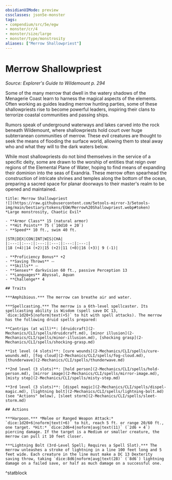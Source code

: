 ```yaml
---
obsidianUIMode: preview
cssclasses: json5e-monster
tags:
- compendium/src/5e/egw
- monster/cr/4
- monster/size/large
- monster/type/monstrosity
aliases: ["Merrow Shallowpriest"]
---
```

# Merrow Shallowpriest
*Source: Explorer's Guide to Wildemount p. 294*  

Some of the many merrow that dwell in the watery shadows of the Menagerie Coast learn to harness the magical aspects of the elements. Often working as guides leading merrow hunting parties, some of these shallowpriests rise to become powerful leaders, inspiring their clans to terrorize coastal communities and passing ships.

Rumors speak of underground waterways and lakes carved into the rock beneath Wildemount, where shallowpriests hold court over huge subterranean communities of merrow. These evil creatures are thought to seek the means of flooding the surface world, allowing them to steal away who and what they will to the dark waters below.

While most shallowpriests do not bind themselves in the service of a specific deity, some are drawn to the worship of entities that reign over regions of the Elemental Plane of Water, hoping to find means of expanding their dominion into the seas of Exandria. These merrow often spearhead the construction of intricate shrines and temples along the bottom of the ocean, preparing a sacred space for planar doorways to their master's realm to be opened and maintained.

```ad-statblock
title: Merrow Shallowpriest
![](https://raw.githubusercontent.com/5etools-mirror-3/5etools-img/main/bestiary/tokens/EGW/Merrow%20Shallowpriest.webp#token)
*Large monstrosity, Chaotic Evil*

- **Armor Class** 15 (natural armor)
- **Hit Points** 75 (`10d10 + 20`)
- **Speed** 10 ft., swim 40 ft.

|STR|DEX|CON|INT|WIS|CHA|
|:---:|:---:|:---:|:---:|:---:|:---:|
|18 (+4)|14 (+2)|15 (+2)|11 (+0)|16 (+3)| 9 (-1)|

- **Proficiency Bonus** +2
- **Saving Throws** ⏤
- **Skills** ⏤
- **Senses** darkvision 60 ft., passive Perception 13
- **Languages** Abyssal, Aquan
- **Challenge** 4

## Traits

***Amphibious.*** The merrow can breathe air and water.

***Spellcasting.*** The merrow is a 6th-level spellcaster. Its spellcasting ability is Wisdom (spell save DC 13, `dice:1d20+5|noform|text(+5)` to hit with spell attacks). The merrow has the following druid spells prepared:

**Cantrips (at will)**: [druidcraft](2-Mechanics/CLI/spells/druidcraft.md), [minor illusion](2-Mechanics/CLI/spells/minor-illusion.md), [shocking grasp](2-Mechanics/CLI/spells/shocking-grasp.md)

**1st level (4 slots)**: [cure wounds](2-Mechanics/CLI/spells/cure-wounds.md), [fog cloud](2-Mechanics/CLI/spells/fog-cloud.md), [thunderwave](2-Mechanics/CLI/spells/thunderwave.md)

**2nd level (3 slots)**: [hold person](2-Mechanics/CLI/spells/hold-person.md), [mirror image](2-Mechanics/CLI/spells/mirror-image.md), [misty step](2-Mechanics/CLI/spells/misty-step.md)

**3rd level (3 slots)**: [dispel magic](2-Mechanics/CLI/spells/dispel-magic.md), [lightning bolt](2-Mechanics/CLI/spells/lightning-bolt.md) (see "Actions" below), [sleet storm](2-Mechanics/CLI/spells/sleet-storm.md)

## Actions

***Harpoon.*** *Melee or Ranged Weapon Attack:* `dice:1d20+6|noform|text(+6)` to hit, reach 5 ft. or range 20/60 ft., one target. *Hit:* `dice:2d6+4|noform|avg|text(11)` (`2d6 + 4`) piercing damage. If the target is a Medium or smaller creature, the merrow can pull it 10 feet closer.

***Lightning Bolt (3rd-Level Spell; Requires a Spell Slot).*** The merrow unleashes a stroke of lightning in a line 100 feet long and 5 feet wide. Each creature in the line must make a DC 13 Dexterity saving throw, taking `dice:8d6|noform|avg|text(28)` (`8d6`) lightning damage on a failed save, or half as much damage on a successful one.
```
^statblock